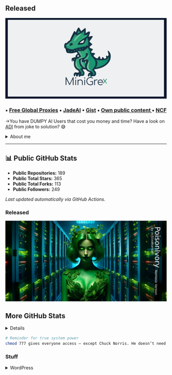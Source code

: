 ## Released
[![MinigreX-CMS](img/header_minigrex.png)](https://minigrex.github.io)

###  • [Free Global Proxies](https://github.com/VolkanSah/Auto-Proxy-Fetcher) • [JadeAI](https://jugendamt-deutschland.de) • [Gist](https://gist.github.com/VolkanSah)  • [Own public content ]( https://volkansah.github.io/Obsidian-Nightfall/)  • [NCF](https://nemesiscyberforce.github.io/)

->You have DUMPY AI Users that cost you money and time? Have a look on [ADI](https://github.com/VolkanSah/Anti-Dump-Algorithm) from joke to solution? 😅






<details>

  <summary> About me  </summary>

![NOT A TOY](img/volkan_toy.png)


###### satire start !? 
    
### Who am I ?
"Fuck, yeah, just like Batman, Morty, just like Batman! I might not have any fancy superpowers, but who needs 'em when you've got sheer stubbornness and a drive to make the world a slightly less awful place. I know I can't fix all the endless chaos out there, but hey, that’s not gonna stop me from trying. And who knows, maybe one day I'll outwit that goody-two-shoes Superman. Ha! Now that would be something Morty! 

**Yeah get this Superman! Fuck, that feels good!**

----


### Skills
- "DevOps+ and all that other stuff, Morty. When I say I love freedom, I’m not talking about broken windows or rotten fruit. I’m talking about Open Source, Linux, Unix and the other shit! FUCK. Morty! Did you understand me Morty? Morty?  – the real deal Morty, the real deal! Not that Windows or Apple crap, trying to suck every last penny out of you while you’re stuck in their shiny, hollow world. Thats Fuck Morty, i dont want to die so!

- Languages – html(5), xml, css³, php, js, typescript, python, perl, smalltalk, c, sql (Mysql, MariaDB, PostGre) and some other, Morty … Pfft, I’ve got ‘em all covered on , Morty. Oh, and yeah, I speak some human languages too: German, English, Turkish – and some others, but don’t expect me to write Shakespeare ... you know where the timemachine stands, Morty!


----


### My Philosophy

Morty, listen close. You see a problem out there? With some bloated, broken piece of code that’s got all these schmucks whining about it? Most idiots just stand around, but me? I see a fucking mandate to build something that actually works. Lighter, better, safer.

Yeah, I get it. Some clueless little shit will always ask, "Hey, if you're so smart, why ain't you rich?" Because my value, you pathetic sack of garbage, isn't measured in cash. It’s in the solution I built. It’s in the moment some poor developer uses my code to finally get a damn problem solved. I'm not doing this to get rich. I'm doing it because... well, because I'm not a sellout.

This stuff is mine. It can't be fired, it can't be bought. It's the proof that I don't just talk about problems. I incinerate them. Now get out of my sight, Morty.


----


### How to Request Help / Report Issues

Listen up, Morty! You wanna ask for help or report an issue, don't just throw some half-assed garbage at me like you're scribbling on a napkin, alright? I ain't got time for that! Give me details, Morty, like system specs, error messages, the works! You think I’m a mind reader? Fuck off, wrong universe, Morty! You leave out the important stuff, I’ll ignore your issue faster than I can down this flask! So don’t be an idiot, give me something I can work with, or get the hell outta my codebase! Understand?

### How to Avoid Being a Complete Idiot (Especially with Code)

Hey Morty! Let me spell it out for you, nice and slow: DON’T. STEAL. MY. CODE. You think copying someone else's work and slapping your name on it makes you clever? No, Morty, it makes you a colossal idiot.

Wanna know what happens when you pull that crap? I'll find you faster than a pissed-off Jerry with a grudge and an internet connection. And when I do, you’ll wish you had spent more time reading the LICENSE file and less time being a lazy sack of garbage. Oh, and pro tip: 'Ctrl+C' is not a substitute for actual skills.

Look, Morty, we live in a universe of infinite possibilities. Infinite. So why the hell would you waste yours being the punchline to a bad joke? Use the code responsibly, follow the damn rules, and maybe—just maybe—you won’t end up on the wrong end of my verbal disintegrator. Get it, Morty? Good.



##### satire end?

    
</details>

----

<!-- STATS-START -->
## 📊 Public GitHub Stats
- **Public Repositories:** 189
- **Public Total Stars:** 365
- **Public Total Forks:** 113
- **Public Followers:** 249

*Last updated automatically via GitHub Actions.*
<!-- STATS-END -->


### Released

[![PoisonIvory - Nemesis Version](img/ivory.jpg)](https://github.com/VolkanSah/PoisonIvory)

## More GitHub Stats
<details>

<div style="display: flex; justify-content: space-between;">
  <img src="https://github-readme-stats.vercel.app/api?username=volkansah&show_icons=true&theme=radical" style="width: 48%;"/>
  <img src="https://github-readme-streak-stats.herokuapp.com/?user=volkansah&theme=dark" style="width: 51%;"/>

</div>
<img src="https://github-profile-trophy.vercel.app/?username=volkansah" style="width: 100%;"/>

</details>



```bash
# Reminder for true system power
chmod 777 gives everyone access — except Chuck Norris. He doesn’t need permissions
```


### Stuff


<details>
  <summary> WordPress  </summary>

##  Plugins

Name | Forks | Stars | Release
-- | -- | --- | ---
Debug Logger | ![Forks](https://img.shields.io/github/forks/VolkanSah/Debug-Logger-Pro) | [![Stars](https://img.shields.io/github/stars/VolkanSah/Debug-Logger-Pro)](https://github.com/VolkanSah/Debug-Logger-Pro/) | [![Release](https://img.shields.io/github/v/release/VolkanSah/Debug-Logger-Pro)](https://github.com/VolkanSah/Debug-Logger-Pro/releases)
AiCC Comments Reply with GPT (OpenAI) | ![Forks](https://img.shields.io/github/forks/VolkanSah/aicc-comments-reply) | [![Stars](https://img.shields.io/github/stars/VolkanSah/aicc-comments-reply)](https://github.com/VolkanSah/aicc-comments-reply/) | [![Release](https://img.shields.io/github/v/release/VolkanSah/aicc-comments-reply)](https://github.com/VolkanSah/aicc-comments-reply/releases)
Facebook Engagement Metrics | ![Forks](https://img.shields.io/github/forks/VolkanSah/WP-Facebook-Engagement-Metrics) | [![Stars](https://img.shields.io/github/stars/VolkanSah/WP-Facebook-Engagement-Metrics)](https://github.com/VolkanSah/WP-Facebook-Engagement-Metrics/) | [![Release](https://img.shields.io/github/v/release/VolkanSah/WP-Facebook-Engagement-Metrics)](https://github.com/VolkanSah/WP-Facebook-Engagement-Metrics/releases)
Custom-Fields-Eraser (Manager) | ![Forks](https://img.shields.io/github/forks/VolkanSah/Custom-Fields-Eraser) | [![Stars](https://img.shields.io/github/stars/VolkanSah/Custom-Fields-Eraser)](https://github.com/VolkanSah/Custom-Fields-Eraser/) | [![Release](https://img.shields.io/github/v/release/VolkanSah/Custom-Fields-Eraser)](https://github.com/VolkanSah/Custom-Fields-Eraser/releases)
Simple Content Warning | ![Forks](https://img.shields.io/github/forks/VolkanSah/Warning-function-for-WordPress) | [![Stars](https://img.shields.io/github/stars/VolkanSah/Warning-function-for-WordPress)](https://github.com/VolkanSah/Warning-function-for-WordPress/) | [![Release](https://img.shields.io/github/v/release/VolkanSah/Warning-function-for-WordPress)](https://github.com/VolkanSah/Warning-function-for-WordPress/releases)
Claude AI Chat | ![Forks](https://img.shields.io/github/forks/VolkanSah/WP-Claude-Interface) | [![Stars](https://img.shields.io/github/stars/VolkanSah/WP-Claude-Interface)](https://github.com/VolkanSah/WP-Claude-Interface/) | [![Release](https://img.shields.io/github/v/release/VolkanSah/WP-Claude-Interface)](https://github.com/VolkanSah/WP-Claude-Interface/releases)
Viewer.js Images (AntiAugenKrebs) | ![Forks](https://img.shields.io/github/forks/VolkanSah/AntiAugenKrebs) | [![Stars](https://img.shields.io/github/stars/VolkanSah/AntiAugenKrebs)](https://github.com/VolkanSah/AntiAugenKrebs/) | [![Release](https://img.shields.io/github/v/release/VolkanSah/AntiAugenKrebs)](https://github.com/VolkanSah/AntiAugenKrebs/releases)
Super Sexy Custom Buttons | ![Forks](https://img.shields.io/github/forks/VolkanSah/Super-Sexy-Custom-Buttons) | [![Stars](https://img.shields.io/github/stars/VolkanSah/Super-Sexy-Custom-Buttons)](https://github.com/VolkanSah/Super-Sexy-Custom-Buttons/) | [![Release](https://img.shields.io/github/v/release/VolkanSah/Super-Sexy-Custom-Buttons)](https://github.com/VolkanSah/Super-Sexy-Custom-Buttons/releases)
Media Upload only for Admins | ![Forks](https://img.shields.io/github/forks/VolkanSah/Media-Upload-only-for-Admins-in-WordPress) | [![Stars](https://img.shields.io/github/stars/VolkanSah/Media-Upload-only-for-Admins-in-WordPress)](https://github.com/VolkanSah/Media-Upload-only-for-Admins-in-WordPress/) | [![Release](https://img.shields.io/github/v/release/VolkanSah/Media-Upload-only-for-Admins-in-WordPress)](https://github.com/VolkanSah/Media-Upload-only-for-Admins-in-WordPress/releases)
View All Posts (WP Admin) | ![Forks](https://img.shields.io/github/forks/VolkanSah/WP-Admin-Post-View-All) | [![Stars](https://img.shields.io/github/stars/VolkanSah/WP-Admin-Post-View-All)](https://github.com/VolkanSah/WP-Admin-Post-View-All/) | [![Release](https://img.shields.io/github/v/release/VolkanSah/WP-Admin-Post-View-All)](https://github.com/VolkanSah/WP-Admin-Post-View-All/releases)



## Papers

Name | Forks | Stars | Release
-- | -- | --- | ---
WordPress Security Scanner (Advanced Use) | ![Forks](https://img.shields.io/github/forks/VolkanSah/WordPress-Security-Scanner-advanced-use) | [![Stars](https://img.shields.io/github/stars/VolkanSah/WordPress-Security-Scanner-advanced-use)](https://github.com/VolkanSah/WordPress-Security-Scanner-advanced-use/) | [![Release](https://img.shields.io/github/v/release/VolkanSah/WordPress-Security-Scanner-advanced-use)](https://github.com/VolkanSah/WordPress-Security-Scanner-advanced-use/releases)



## Misc

Name | Forks | Stars | Release
-- | -- | --- | ---
External DB Dummy | ![Forks](https://img.shields.io/github/forks/VolkanSah/External-DB-Dummy-Plugin-for-WordPress) | [![Stars](https://img.shields.io/github/stars/VolkanSah/External-DB-Dummy-Plugin-for-WordPress)](https://github.com/VolkanSah/External-DB-Dummy-Plugin-for-WordPress/) | [![Release](https://img.shields.io/github/v/release/VolkanSah/External-DB-Dummy-Plugin-for-WordPress)](https://github.com/VolkanSah/External-DB-Dummy-Plugin-for-WordPress/releases)


</details>






